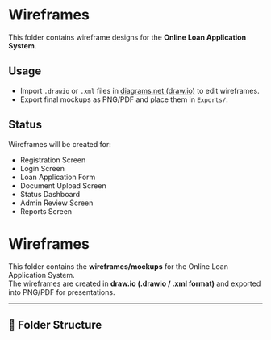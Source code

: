 # Wireframes  

This folder contains wireframe designs for the **Online Loan Application System**.  


## Usage  
- Import `.drawio` or `.xml` files in [diagrams.net (draw.io)](https://app.diagrams.net/) to edit wireframes.  
- Export final mockups as PNG/PDF and place them in `Exports/`.  

## Status  
Wireframes will be created for:  
- Registration Screen  
- Login Screen  
- Loan Application Form  
- Document Upload Screen  
- Status Dashboard  
- Admin Review Screen  
- Reports Screen  

# Wireframes  

This folder contains the **wireframes/mockups** for the Online Loan Application System.  
The wireframes are created in **draw.io (.drawio / .xml format)** and exported into PNG/PDF for presentations.  

---

## 📂 Folder Structure
